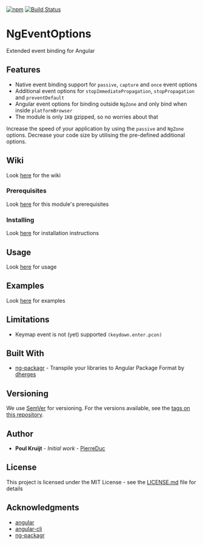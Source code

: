 [![npm](https://img.shields.io/npm/v/ng-event-options.svg)](https://www.npmjs.com/package/ng-event-options)
[![Build Status](https://travis-ci.org/PierreDuc/ng-event-options.svg?branch=master)](https://travis-ci.org/PierreDuc/ng-event-options)

# NgEventOptions

Extended event binding for Angular

## Features

* Native event binding support for `passive`, `capture` and `once` event options
* Additional event options for `stopImmediatePropagation`, `stopPropagation` and `preventDefault`
* Angular event options for binding outside `NgZone` and only bind when inside `platformBrowser`
* The module is only `1KB` gzipped, so no worries about that

Increase the speed of your application by using the `passive` and `NgZone` options. Decrease your code size by
utilising the pre-defined additional options. 

## Wiki

Look [here](https://github.com/PierreDuc/ng-event-options/wiki/Wiki) for the wiki

### Prerequisites

Look [here](https://github.com/PierreDuc/ng-event-options/wiki/Wiki#prerequisites) for this module's prerequisites

### Installing

Look [here](https://github.com/PierreDuc/ng-event-options/wiki/Wiki#installation) for installation instructions

## Usage

Look [here](https://github.com/PierreDuc/ng-event-options/wiki/Wiki#usage) for usage


## Examples

Look [here](https://github.com/PierreDuc/ng-event-options/wiki/Wiki#examples) for examples

## Limitations

* Keymap event is not (yet) supported `(keydown.enter.pcon)`

## Built With

* [ng-packagr](https://github.com/dherges/ng-packagr) - Transpile your libraries to Angular Package Format by [dherges](https://github.com/dherges)

## Versioning

We use [SemVer](http://semver.org/) for versioning. For the versions available, see the [tags on this repository](https://github.com/PierreDuc/ng-event-options/tags). 

## Author

* **Poul Kruijt** - *Initial work* - [PierreDuc](https://github.com/PierreDuc/)

## License

This project is licensed under the MIT License - see the [LICENSE.md](LICENSE.md) file for details

## Acknowledgments

* [angular](https://github.com/angular/angular)
* [angular-cli](https://github.com/angular/angular-cli)
* [ng-packagr](https://github.com/dherges/ng-packagr)
